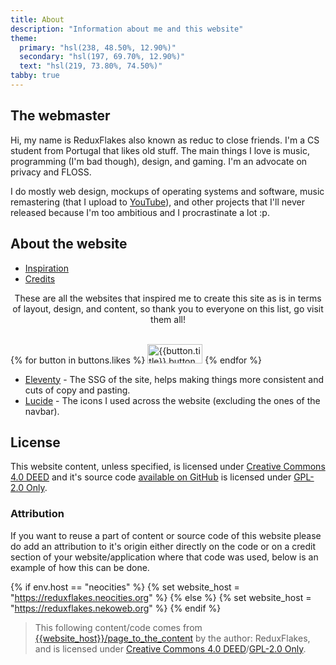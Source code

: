 ```yaml
---
title: About
description: "Information about me and this website"
theme:
  primary: "hsl(238, 48.50%, 12.90%)"
  secondary: "hsl(197, 69.70%, 12.90%)"
  text: "hsl(219, 73.80%, 74.50%)"
tabby: true
---
```


## The webmaster

Hi, my name is ReduxFlakes also known as reduc to close friends. I'm a CS student from Portugal that likes old stuff. The main things I love is music, programming (I'm bad though), design, and gaming. I'm an advocate on privacy and FLOSS.

I do mostly web design, mockups of operating systems and software, music remastering (that I upload to [YouTube]()), and other projects that I'll never released because I'm too ambitious and I procrastinate a lot :p.

## About the website

<div class="tabs-container">
  <ul data-tabs>
    <li><a data-tabby-default href="#inspiration">Inspiration</a></li>
    <li><a href="#credits">Credits</a></li>
  </ul>
  <div id="inspiration" class="tabby-content">
    <p style="text-align:center;">These are all the websites that inspired me to create this site as is in terms of layout, design, and content, so thank you to everyone on this list, go visit them all!</p>
    <br>
    <div  class="button-grid">
    {% for button in buttons.likes %}
      <a href="{{button.url}}" title="{{button.title}}"><img src="/public/img/buttons/{{button.img}}" alt="{{button.title}} button" width="88" height="31" class="classic-button" loading="lazy"></a>
    {% endfor %}
    </div>
  </div>
  <div id="credits" class="tabby-content">
  
  * [Eleventy]() - The SSG of the site, helps making things more consistent and cuts of copy and pasting.
  * [Lucide]() - The icons I used across the website (excluding the ones of the navbar).
  
  </div>
</div>

## License

This website content, unless specified, is licensed under [Creative Commons 4.0 DEED](https://creativecommons.org/licenses/by/4.0/deed.en) and it's source code [available on GitHub]() is licensed under [GPL-2.0 Only](https://www.gnu.org/licenses/old-licenses/gpl-2.0-standalone.html).

### Attribution

If you want to reuse a part of content or source code of this website please do add an attribution to it's origin either directly on the code or on a credit section of your website/application where that code was used, below is an example of how this can be done.

{% if env.host == "neocities" %}
{% set website_host = "https://reduxflakes.neocities.org" %}
{% else %}
{% set website_host = "https://reduxflakes.nekoweb.org" %}
{% endif %}

> This following content/code comes from <a href="{{website_host}}/page_to_the_content">{{website_host}}/page_to_the_content</a> by the author: ReduxFlakes, and is licensed under [Creative Commons 4.0 DEED](https://creativecommons.org/licenses/by/4.0/deed.en)/[GPL-2.0 Only](https://www.gnu.org/licenses/old-licenses/gpl-2.0-standalone.html).
